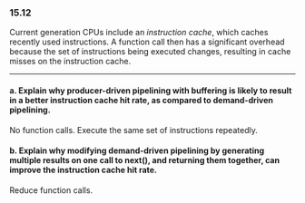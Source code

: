 ### 15.12

Current generation CPUs include an <i>instruction cache</i>, which caches recently used instructions. A function call then has a significant overhead because the set of instructions being executed changes, resulting in cache misses on the
instruction cache.

---
#### a. Explain why producer-driven pipelining with buffering is likely to result in a better instruction cache hit rate, as compared to demand-driven pipelining.

No function calls. Execute the same set of instructions repeatedly.

#### b. Explain why modifying demand-driven pipelining by generating multiple results on one call to next(), and returning them together, can improve the instruction cache hit rate.


Reduce function calls.